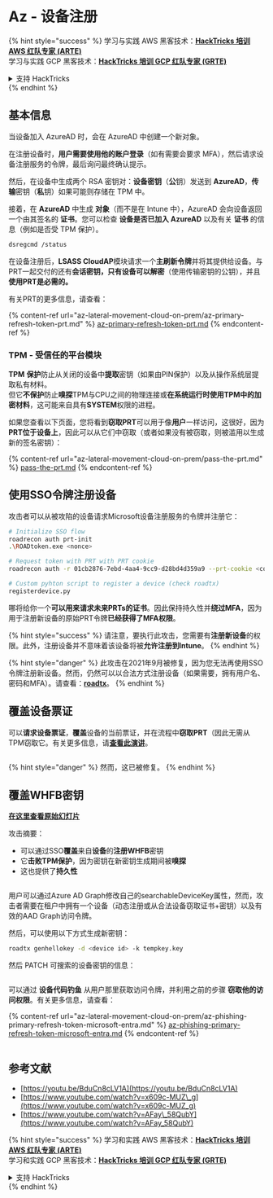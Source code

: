 # Az - 设备注册

{% hint style="success" %}
学习与实践 AWS 黑客技术：<img src="../../.gitbook/assets/image (1) (1) (1).png" alt="" data-size="line">[**HackTricks 培训 AWS 红队专家 (ARTE)**](https://training.hacktricks.xyz/courses/arte)<img src="../../.gitbook/assets/image (1) (1) (1).png" alt="" data-size="line">\
学习与实践 GCP 黑客技术：<img src="../../.gitbook/assets/image (2).png" alt="" data-size="line">[**HackTricks 培训 GCP 红队专家 (GRTE)**<img src="../../.gitbook/assets/image (2).png" alt="" data-size="line">](https://training.hacktricks.xyz/courses/grte)

<details>

<summary>支持 HackTricks</summary>

* 查看 [**订阅计划**](https://github.com/sponsors/carlospolop)!
* **加入** 💬 [**Discord 群组**](https://discord.gg/hRep4RUj7f) 或 [**Telegram 群组**](https://t.me/peass) 或 **关注** 我们的 **Twitter** 🐦 [**@hacktricks\_live**](https://twitter.com/hacktricks_live)**.**
* **通过向** [**HackTricks**](https://github.com/carlospolop/hacktricks) 和 [**HackTricks Cloud**](https://github.com/carlospolop/hacktricks-cloud) GitHub 仓库提交 PR 分享黑客技巧。

</details>
{% endhint %}

## 基本信息

当设备加入 AzureAD 时，会在 AzureAD 中创建一个新对象。

在注册设备时，**用户需要使用他的账户登录**（如有需要会要求 MFA），然后请求设备注册服务的令牌，最后询问最终确认提示。

然后，在设备中生成两个 RSA 密钥对：**设备密钥**（**公**钥）发送到 **AzureAD**，**传输**密钥（**私**钥）如果可能则存储在 TPM 中。

接着，在 **AzureAD** 中生成 **对象**（而不是在 Intune 中），AzureAD 会向设备返回一个由其签名的 **证书**。您可以检查 **设备是否已加入 AzureAD** 以及有关 **证书** 的信息（例如是否受 TPM 保护）。
```bash
dsregcmd /status
```
在设备注册后，**LSASS CloudAP**模块请求一个**主刷新令牌**并将其提供给设备。与PRT一起交付的还有**会话密钥，只有设备可以解密**（使用传输密钥的公钥），并且**使用PRT是必需的。**

有关PRT的更多信息，请查看：

{% content-ref url="az-lateral-movement-cloud-on-prem/az-primary-refresh-token-prt.md" %}
[az-primary-refresh-token-prt.md](az-lateral-movement-cloud-on-prem/az-primary-refresh-token-prt.md)
{% endcontent-ref %}

### TPM - 受信任的平台模块

**TPM** **保护**防止从关闭的设备中**提取**密钥（如果由PIN保护）以及从操作系统层提取私有材料。\
但它**不保护**防止**嗅探**TPM与CPU之间的物理连接或**在系统运行时使用TPM中的加密材料**，这可能来自具有**SYSTEM**权限的进程。

如果您查看以下页面，您将看到**窃取PRT**可以用于像**用户**一样访问，这很好，因为**PRT位于设备上**，因此可以从它们中窃取（或者如果没有被窃取，则被滥用以生成新的签名密钥）：

{% content-ref url="az-lateral-movement-cloud-on-prem/pass-the-prt.md" %}
[pass-the-prt.md](az-lateral-movement-cloud-on-prem/pass-the-prt.md)
{% endcontent-ref %}

## 使用SSO令牌注册设备

攻击者可以从被攻陷的设备请求Microsoft设备注册服务的令牌并注册它：
```bash
# Initialize SSO flow
roadrecon auth prt-init
.\ROADtoken.exe <nonce>

# Request token with PRT with PRT cookie
roadrecon auth -r 01cb2876-7ebd-4aa4-9cc9-d28bd4d359a9 --prt-cookie <cookie>

# Custom pyhton script to register a device (check roadtx)
registerdevice.py
```
哪将给你一个**可以用来请求未来PRTs的证书**。因此保持持久性并**绕过MFA**，因为用于注册新设备的原始PRT令牌**已经获得了MFA权限**。

{% hint style="success" %}
请注意，要执行此攻击，您需要有**注册新设备**的权限。此外，注册设备并不意味着该设备将被**允许注册到Intune**。
{% endhint %}

{% hint style="danger" %}
此攻击在2021年9月被修复，因为您无法再使用SSO令牌注册新设备。然而，仍然可以以合法方式注册设备（如果需要，拥有用户名、密码和MFA）。请查看：[**roadtx**](https://github.com/carlospolop/hacktricks-cloud/blob/master/pentesting-cloud/azure-security/az-lateral-movement-cloud-on-prem/az-roadtx-authentication.md)。
{% endhint %}

## 覆盖设备票证

可以**请求设备票证**，**覆盖**设备的当前票证，并在流程中**窃取PRT**（因此无需从TPM窃取它。有关更多信息，请[**查看此演讲**](https://youtu.be/BduCn8cLV1A)。

<figure><img src="../../.gitbook/assets/image (32).png" alt=""><figcaption></figcaption></figure>

{% hint style="danger" %}
然而，这已被修复。
{% endhint %}

## 覆盖WHFB密钥

[**在这里查看原始幻灯片**](https://dirkjanm.io/assets/raw/Windows%20Hello%20from%20the%20other%20side_nsec_v1.0.pdf)

攻击摘要：

* 可以通过SSO**覆盖**来自**设备**的**注册WHFB**密钥
* 它**击败TPM保护**，因为密钥在新密钥生成期间被**嗅探**
* 这也提供了**持久性**

<figure><img src="../../.gitbook/assets/image (34).png" alt=""><figcaption></figcaption></figure>

用户可以通过Azure AD Graph修改自己的searchableDeviceKey属性，然而，攻击者需要在租户中拥有一个设备（动态注册或从合法设备窃取证书+密钥）以及有效的AAD Graph访问令牌。

然后，可以使用以下方式生成新密钥：
```bash
roadtx genhellokey -d <device id> -k tempkey.key
```
然后 PATCH 可搜索的设备密钥的信息：

<figure><img src="../../.gitbook/assets/image (36).png" alt=""><figcaption></figcaption></figure>

可以通过 **设备代码钓鱼** 从用户那里获取访问令牌，并利用之前的步骤 **窃取他的访问权限**。有关更多信息，请查看：

{% content-ref url="az-lateral-movement-cloud-on-prem/az-phishing-primary-refresh-token-microsoft-entra.md" %}
[az-phishing-primary-refresh-token-microsoft-entra.md](az-lateral-movement-cloud-on-prem/az-phishing-primary-refresh-token-microsoft-entra.md)
{% endcontent-ref %}

<figure><img src="../../.gitbook/assets/image (37).png" alt=""><figcaption></figcaption></figure>

## 参考文献

* [https://youtu.be/BduCn8cLV1A](https://youtu.be/BduCn8cLV1A)
* [https://www.youtube.com/watch?v=x609c-MUZ\_g](https://www.youtube.com/watch?v=x609c-MUZ_g)
* [https://www.youtube.com/watch?v=AFay\_58QubY](https://www.youtube.com/watch?v=AFay_58QubY)

{% hint style="success" %}
学习和实践 AWS 黑客技术：<img src="../../.gitbook/assets/image (1) (1) (1).png" alt="" data-size="line">[**HackTricks 培训 AWS 红队专家 (ARTE)**](https://training.hacktricks.xyz/courses/arte)<img src="../../.gitbook/assets/image (1) (1) (1).png" alt="" data-size="line">\
学习和实践 GCP 黑客技术：<img src="../../.gitbook/assets/image (2).png" alt="" data-size="line">[**HackTricks 培训 GCP 红队专家 (GRTE)**<img src="../../.gitbook/assets/image (2).png" alt="" data-size="line">](https://training.hacktricks.xyz/courses/grte)

<details>

<summary>支持 HackTricks</summary>

* 查看 [**订阅计划**](https://github.com/sponsors/carlospolop)!
* **加入** 💬 [**Discord 群组**](https://discord.gg/hRep4RUj7f) 或 [**电报群组**](https://t.me/peass) 或 **在 Twitter 上关注** 🐦 [**@hacktricks\_live**](https://twitter.com/hacktricks_live)**.**
* **通过向** [**HackTricks**](https://github.com/carlospolop/hacktricks) 和 [**HackTricks Cloud**](https://github.com/carlospolop/hacktricks-cloud) github 仓库提交 PR 来分享黑客技巧。

</details>
{% endhint %}
